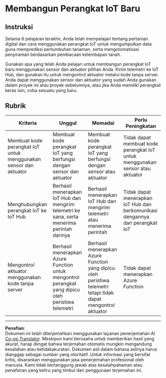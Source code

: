 <!--
CO_OP_TRANSLATOR_METADATA:
{
  "original_hash": "34010c663d96d5f419eda6ac2366a78d",
  "translation_date": "2025-08-28T01:30:27+00:00",
  "source_file": "2-farm/lessons/6-keep-your-plant-secure/assignment.md",
  "language_code": "id"
}
-->
# Membangun Perangkat IoT Baru

## Instruksi

Selama 6 pelajaran terakhir, Anda telah mempelajari tentang pertanian digital dan cara menggunakan perangkat IoT untuk mengumpulkan data guna memprediksi pertumbuhan tanaman, serta mengotomatisasi penyiraman berdasarkan pembacaan kelembapan tanah.

Gunakan apa yang telah Anda pelajari untuk membangun perangkat IoT baru menggunakan sensor dan aktuator pilihan Anda. Kirim telemetri ke IoT Hub, dan gunakan itu untuk mengontrol aktuator melalui kode tanpa server. Anda dapat menggunakan sensor dan aktuator yang sudah Anda gunakan dalam proyek ini atau proyek sebelumnya, atau jika Anda memiliki perangkat keras lain, coba sesuatu yang baru.

## Rubrik

| Kriteria | Unggul | Memadai | Perlu Peningkatan |
| -------- | ------- | -------- | ----------------- |
| Membuat kode perangkat IoT untuk menggunakan sensor dan aktuator | Membuat kode perangkat IoT yang berfungsi dengan sensor dan aktuator | Membuat kode perangkat IoT yang berfungsi dengan sensor atau aktuator | Tidak dapat membuat kode perangkat IoT untuk menggunakan sensor atau aktuator |
| Menghubungkan perangkat IoT ke IoT Hub | Berhasil menerapkan IoT Hub dan mengirim telemetri ke sana, serta menerima perintah darinya | Berhasil menerapkan IoT Hub dan mengirim telemetri atau menerima perintah | Tidak dapat menerapkan IoT Hub dan berkomunikasi dengannya dari perangkat IoT |
| Mengontrol aktuator menggunakan kode tanpa server | Berhasil menerapkan Azure Function untuk mengontrol perangkat yang dipicu oleh peristiwa telemetri | Berhasil menerapkan Azure Function yang dipicu oleh peristiwa telemetri tetapi tidak dapat mengontrol aktuator | Tidak dapat menerapkan Azure Function |

---

**Penafian**:  
Dokumen ini telah diterjemahkan menggunakan layanan penerjemahan AI [Co-op Translator](https://github.com/Azure/co-op-translator). Meskipun kami berusaha untuk memberikan hasil yang akurat, harap diingat bahwa terjemahan otomatis mungkin mengandung kesalahan atau ketidakakuratan. Dokumen asli dalam bahasa aslinya harus dianggap sebagai sumber yang otoritatif. Untuk informasi yang bersifat kritis, disarankan menggunakan jasa penerjemahan profesional oleh manusia. Kami tidak bertanggung jawab atas kesalahpahaman atau penafsiran yang keliru yang timbul dari penggunaan terjemahan ini.